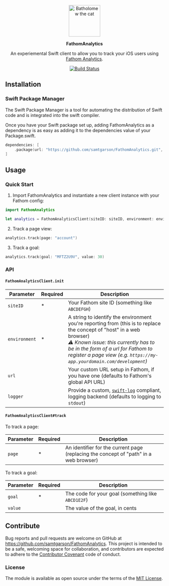 <p align="center">
<img alt="Batholomew the cat" title="Bartholomew" src="https://usefathom.com/assets/fathom-cat08.svg" height="100" />
</p>

<p align="center"><strong>FathomAnalytics</strong></p>

<p align="center">An experiemental Swift client to allow you to track your iOS users using <a href="https://usefathom.com">Fathom Analytics</a>.</p>

<p align="center"><a href="https://actions-badge.atrox.dev/samtgarson/FathomAnalytics/goto?ref=main"><img alt="Build Status" src="https://img.shields.io/endpoint.svg?url=https%3A%2F%2Factions-badge.atrox.dev%2Fsamtgarson%2FFathomAnalytics%2Fbadge%3Fref%3Dmain&style=flat" /></a></p>
</p>

## Installation

### Swift Package Manager

The Swift Package Manager is a tool for automating the distribution of Swift code and is integrated into the swift compiler.

Once you have your Swift package set up, adding FathomAnalytics as a dependency is as easy as adding it to the dependencies value of your Package.swift.

```swift
dependencies: [
    .package(url: "https://github.com/samtgarson/FathomAnalytics.git", .upToNextMajor(from: "0.0.1"))
]
```

## Usage

### Quick Start

1. Import FathomAnalytics and instantiate a new client instance with your Fathom config:
```swift
import FathomAnalytics

let analytics = FathomAnalyticsClient(siteID: siteID, environment: environment)
```

2. Track a page view:
```swift
analytics.track(page: "account")
```

3. Track a goal:
```swift
analytics.track(goal: "MFTZ2U9V", value: 30)
```

### API

#### `FathomAnalyticsClient.init`

| Parameter | Required | Description |
|-|-|-|
| `siteID` | * | Your Fathom site ID (something like `ABCDEFGH`) |
| `environment` | * | A string to identify the environment you're reporting from (this is to replace the concept of "host" in a web browser) <br />_⚠️ Known issue: this currently has to be in the form of a url for Fathom to register a page view (e.g. `https://my-app.yourdomain.com/development`)_ |
| `url` |  | Your custom URL setup in Fathom, if you have one (defaults to Fathom's global API URL) |
| `logger` |  | Provide a custom, [`swift-log`](https://github.com/apple/swift-log) compliant, logging backend (defaults to logging to `stdout`) |

#### `FathomAnalyticsClient#track`

To track a page:

| Parameter | Required | Description |
|-|-|-|
| `page` | * | An identifier for the current page (replacing the concept of "path" in a web browser) |

To track a goal:

| Parameter | Required | Description |
|-|-|-|
| `goal` | * | The code for your goal (something like `ABCD1E2F`) |
| `value` | | The value of the goal, in cents |


## Contribute

Bug reports and pull requests are welcome on GitHub at https://github.com/samtgarson/FathomAnalytics. This project is intended to be a safe, welcoming space for collaboration, and contributors are expected to adhere to the [Contributor Covenant](http://contributor-covenant.org) code of conduct.

### License

The module is available as open source under the terms of the [MIT License](http://opensource.org/licenses/MIT).
